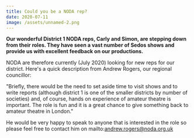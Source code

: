```yaml
---
title: Could you be a NODA rep?
date: 2020-07-11
image: /assets/unnamed-2.png
---
```

**Our wonderful District 1 NODA reps, Carly and Simon, are stepping down from their roles. They have seen a vast number of Sedos shows and provide us with excellent feedback on our productions.**

NODA are therefore currently (July 2020) looking for new reps for our district. Here's a quick description from Andrew Rogers, our regional councillor:

"Briefly, there would be the need to set aside time to visit shows and to write reports (although district 1 is one of the smaller districts by number of societies) and, of course, hands on experience of amateur theatre is important. The role is fun and it is a great chance to give something back to amateur theatre in London."

He would be very happy to speak to anyone that is interested in the role so please feel free to contact him on mailto:andrew.rogers@noda.org.uk
